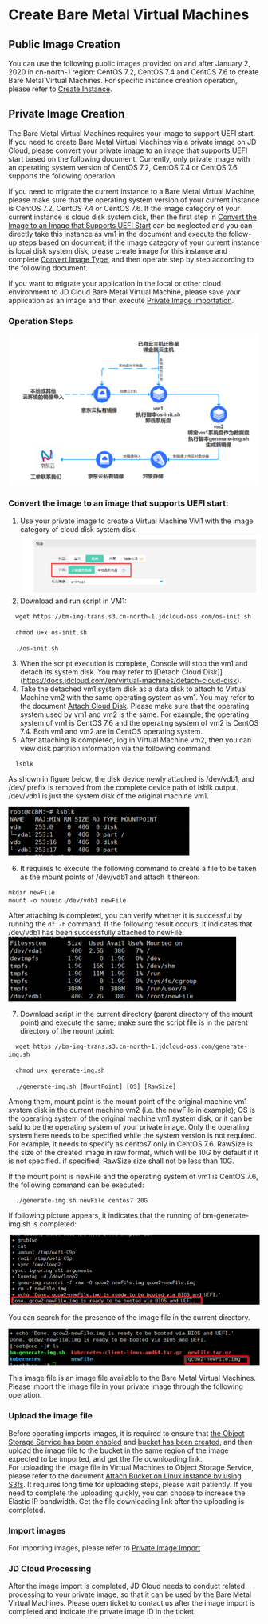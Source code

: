 # Create Bare Metal Virtual Machines

## Public Image Creation
You can use the following public images provided on and after January 2, 2020 in cn-north-1 region: CentOS 7.2, CentOS 7.4 and CentOS 7.6 to create Bare Metal Virtual Machines. For specific instance creation operation, please refer to [Create Instance](https://docs.jdcloud.com/en/virtual-machines/create-instance).


## Private Image Creation
The Bare Metal Virtual Machines requires your image to support UEFI start. If you need to create Bare Metal Virtual Machines via a private image on JD Cloud, please convert your private image to an image that supports UEFI start based on the following document. Currently, only private image with an operating system version of CentOS 7.2, CentOS 7.4 or CentOS 7.6 supports the following operation.

If you need to migrate the current instance to a Bare Metal Virtual Machine, please make sure that the operating system version of your current instance is CentOS 7.2, CentOS 7.4 or CentOS 7.6. If the image category of your current instance is cloud disk system disk, then the first step in [Convert the Image to an Image that Supports UEFI Start](Create-BM-Instance#ImageTrans) can be neglected and you can directly take this instance as vm1 in the document and execute the follow-up steps based on document; if the image category of your current instance is local disk system disk, please create image for this instance and complete [Convert Image Type](https://docs.jdcloud.com/en/virtual-machines/convert-image), and then operate step by step according to the following document.

If you want to migrate your application in the local or other cloud environment to JD Cloud Bare Metal Virtual Machine, please save your application as an image and then execute [Private Image Importation](https://docs.jdcloud.com/en/virtual-machines/import-private-image).

### Operation Steps

![](../../../../../../image/vm/BM-Image-Transfer1.png)

<div id="ImageTrans"></div>

### Convert the image to an image that supports UEFI start:
1. Use your private image to create a Virtual Machine VM1 with the image category of cloud disk system disk.<br>
![](../../../../../../image/vm/ImgTranfer1.png)
2. Download and run script in VM1:
```
  wget https://bm-img-trans.s3.cn-north-1.jdcloud-oss.com/os-init.sh
   
  chmod u+x os-init.sh
   
  ./os-init.sh
```
3. When the script execution is complete, Console will stop the vm1 and detach its system disk. You may refer to [Detach Cloud Disk]](https://docs.jdcloud.com/en/virtual-machines/detach-cloud-disk).
4. Take the detached vm1 system disk as a data disk to attach to Virtual Machine vm2 with the same operating system as vm1. You may refer to the document [Attach Cloud Disk](https://docs.jdcloud.com/en/virtual-machines/attach-cloud-disk). Please make sure that the operating system used by vm1 and vm2 is the same. For example, the operating system of vm1 is CentOS 7.6 and the operating system of vm2 is CentOS 7.4. Both vm1 and vm2 are in CentOS operating system.
5. After attaching is completed, log in Virtual Machine vm2, then you can view disk partition information via the following command:
```
  lsblk
```
 As shown in figure below, the disk device newly attached is /dev/vdb1, and /dev/ prefix is removed from the complete device path of lsblk output. /dev/vdb1 is just the system disk of the original machine vm1.<br>
 
 ![](../../../../../../image/vm/ImgTranfer3.png)

6. It requires to execute the following command to create a file to be taken as the mount points of /dev/vdb1 and attach it thereon:
```
mkdir newFile
mount -o nouuid /dev/vdb1 newFile
```
After attaching is completed, you can verify whether it is successful by running the `df -h` command. If the following result occurs, it indicates that /dev/vdb1 has been successfully attached to newFile.<br>
![](../../../../../../image/vm/ImgTranfer4.png)

7. Download script in the current directory (parent directory of the mount point) and execute the same; make sure the script file is in the parent directory of the mount point:
```
  wget https://bm-img-trans.s3.cn-north-1.jdcloud-oss.com/generate-img.sh
   
  chmod u+x generate-img.sh
   
  ./generate-img.sh [MountPoint] [OS] [RawSize]
```
Among them, mount point is the mount point of the original machine vm1 system disk in the current machine vm2 (i.e. the newFile in example); OS is the operating system of the original machine vm1 system disk, or it can be said to be the operating system of your private image. Only the operating system here needs to be specified while the system version is not required. For example, it needs to specify as centos7 only in CentOS 7.6. RawSize is the size of the created image in raw format, which will be 10G by default if it is not specified. if specified, RawSize size shall not be less than 10G.

If the mount point is newFile and the operating system of vm1 is CentOS 7.6, the following command can be executed:
```
  ./generate-img.sh newFile centos7 20G
```
If following picture appears, it indicates that the running of bm-generate-img.sh is completed:<br>

![](../../../../../../image/vm/ImgTranfer5.png)

You can search for the presence of the image file in the current directory.<br>

![](../../../../../../image/vm/ImgTranfer6.png)

This image file is an image file available to the Bare Metal Virtual Machines. Please import the image file in your private image through the following operation.

### Upload the image file
Before operating imports images, it is required to ensure that [the Object Storage Service has been enabled](https://docs.jdcloud.com/en/object-storage-service/sign-up-service-2) and [bucket has been created](https://docs.jdcloud.com/en/object-storage-service/create-bucket-2), and then upload the image file to the bucket in the same region of the image expected to be imported, and get the file downloading link.<br>
For uploading the image file in Virtual Machines to Object Storage Service, please refer to the document [Attach Bucket on Linux instance by using S3fs](https://docs.jdcloud.com/en/object-storage-service/s3fs). It requires long time for uploading steps, please wait patiently. If you need to complete the uploading quickly, you can choose to increase the Elastic IP bandwidth. Get the file downloading link after the uploading is completed.

### Import images
For importing images, please refer to [Private Image Import](https://docs.jdcloud.com/en/virtual-machines/import-private-image#importIMG)

### JD Cloud Processing
After the image import is completed, JD Cloud needs to conduct related processing to your private image, so that it can be used by the Bare Metal Virtual Machines. Please open ticket to contact us after the image import is completed and indicate the private image ID in the ticket.

